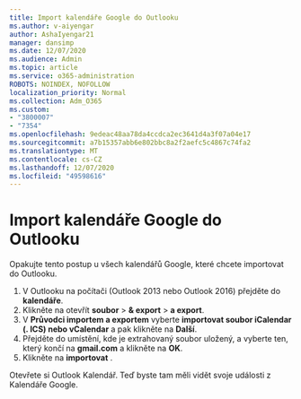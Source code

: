 ```yaml
---
title: Import kalendáře Google do Outlooku
ms.author: v-aiyengar
author: AshaIyengar21
manager: dansimp
ms.date: 12/07/2020
ms.audience: Admin
ms.topic: article
ms.service: o365-administration
ROBOTS: NOINDEX, NOFOLLOW
localization_priority: Normal
ms.collection: Adm_O365
ms.custom:
- "3800007"
- "7354"
ms.openlocfilehash: 9edeac48aa78da4ccdca2ec3641d4a3f07a04e17
ms.sourcegitcommit: a7b15357abb6e802bbc8a2f2aefc5c4867c74fa2
ms.translationtype: MT
ms.contentlocale: cs-CZ
ms.lasthandoff: 12/07/2020
ms.locfileid: "49598616"
---
```

# <a name="import-your-google-calendar-to-outlook"></a>Import kalendáře Google do Outlooku

Opakujte tento postup u všech kalendářů Google, které chcete importovat do Outlooku.

1. V Outlooku na počítači (Outlook 2013 nebo Outlook 2016) přejděte do **kalendáře**.
1. Klikněte na otevřít **soubor**  >  **& export**  >  **a export**.
1. V **Průvodci importem a exportem** vyberte **importovat soubor iCalendar (. ICS) nebo vCalendar** a pak klikněte na **Další**.
1. Přejděte do umístění, kde je extrahovaný soubor uložený, a vyberte ten, který končí na **gmail.com** a klikněte na **OK**.
1. Klikněte na **importovat** .

Otevřete si Outlook Kalendář. Teď byste tam měli vidět svoje události z Kalendáře Google.
